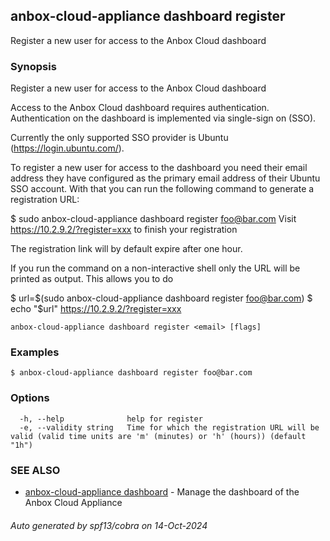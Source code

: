 ## anbox-cloud-appliance dashboard register

Register a new user for access to the Anbox Cloud dashboard

### Synopsis

Register a new user for access to the Anbox Cloud dashboard

Access to the Anbox Cloud dashboard requires authentication. Authentication
on the dashboard is implemented via single-sign on (SSO).

Currently the only supported SSO provider is Ubuntu (https://login.ubuntu.com/).

To register a new user for access to the dashboard you need their email address
they have configured as the primary email address of their Ubuntu SSO account.
With that you can run the following command to generate a registration URL:

$ sudo anbox-cloud-appliance dashboard register foo@bar.com
Visit https://10.2.9.2/?register=xxx to finish your registration

The registration link will by default expire after one hour.

If you run the command on a non-interactive shell only the URL will
be printed as output. This allows you to do

$ url=$(sudo anbox-cloud-appliance dashboard register foo@bar.com)
$ echo "$url"
https://10.2.9.2/?register=xxx


```
anbox-cloud-appliance dashboard register <email> [flags]
```

### Examples

```
$ anbox-cloud-appliance dashboard register foo@bar.com
```

### Options

```
  -h, --help              help for register
  -e, --validity string   Time for which the registration URL will be valid (valid time units are 'm' (minutes) or 'h' (hours)) (default "1h")
```

### SEE ALSO

* [anbox-cloud-appliance dashboard](anbox-cloud-appliance_dashboard.md)	 - Manage the dashboard of the Anbox Cloud Appliance

###### Auto generated by spf13/cobra on 14-Oct-2024
